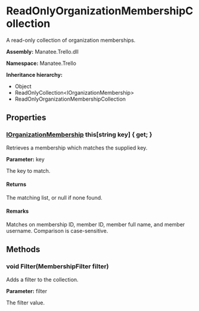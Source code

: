 # ReadOnlyOrganizationMembershipCollection

A read-only collection of organization memberships.

**Assembly:** Manatee.Trello.dll

**Namespace:** Manatee.Trello

**Inheritance hierarchy:**

- Object
- ReadOnlyCollection&lt;IOrganizationMembership&gt;
- ReadOnlyOrganizationMembershipCollection

## Properties

### [IOrganizationMembership](IOrganizationMembership#iorganizationmembership) this[string key] { get; }

Retrieves a membership which matches the supplied key.

**Parameter:** key

The key to match.

#### Returns

The matching list, or null if none found.

#### Remarks

Matches on membership ID, member ID, member full name, and member username. Comparison is case-sensitive.

## Methods

### void Filter(MembershipFilter filter)

Adds a filter to the collection.

**Parameter:** filter

The filter value.

